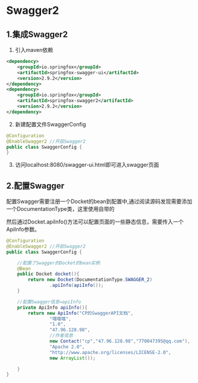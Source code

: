# Swagger2

## 1.集成Swagger2

1. 引入maven依赖

```xml
<dependency>
    <groupId>io.springfox</groupId>
    <artifactId>springfox-swagger-ui</artifactId>
    <version>2.9.2</version>
</dependency>
<dependency>
    <groupId>io.springfox</groupId>
    <artifactId>springfox-swagger2</artifactId>
    <version>2.9.2</version>
</dependency>
```
2. 新建配置文件SwaggerConfig
```java
@Configuration
@EnableSwagger2 //开启Swagger2
public class SwaggerConfig {
}
```
3. 访问localhost:8080/swagger-ui.html即可进入swagger页面

## 2.配置Swagger
配置Swagger需要注册一个Docket的bean到配置中,通过阅读源码发现需要添加一个DocumentationType类，这里使用自带的

然后通过Docket.apiInfo()方法可以配置页面的一些静态信息，需要传入一个ApiInfo参数。
```java
@Configuration
@EnableSwagger2 //开启Swagger2
public class SwaggerConfig {

    //配置了Swagger的Docket的bean实例
    @Bean
    public Docket docket(){
        return new Docket(DocumentationType.SWAGGER_2)
                .apiInfo(apiInfo());
    }

    //配置Swagger信息=apiInfo
    private ApiInfo apiInfo(){
        return new ApiInfo("CP的SwaggerAPI文档",
                "嘻嘻嘻",
                "1.0",
                "47.96.128.98",
                //作者信息
                new Contact("cp","47.96.128.98","770047395@qq.com"),
                "Apache 2.0",
                "http://www.apache.org/licenses/LICENSE-2.0",
                new ArrayList());

    }
}

```
